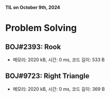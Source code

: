 **TIL on October 9th, 2024**

# Problem Solving
## BOJ#2393: Rook
* 메모리: 2020 kB, 시간: 0 ms, 코드 길이: 533 B 

## BOJ#9723: Right Triangle
* 메모리: 2020 kB, 시간: 0 ms, 코드 길이: 369 B 

